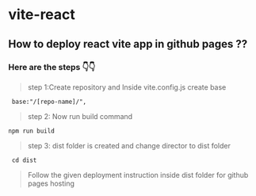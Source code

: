 # vite-react
## How to deploy react vite app in github pages ??

### Here are the steps 👇👇

>step 1:Create repository and Inside vite.config.js create base 
```
 base:"/[repo-name]/",
```

>step 2: Now run build command 
```
npm run build
```

>step 3: dist folder is created and change director to dist folder
```
 cd dist
```

>Follow the given deployment instruction inside dist folder for github pages hosting 
